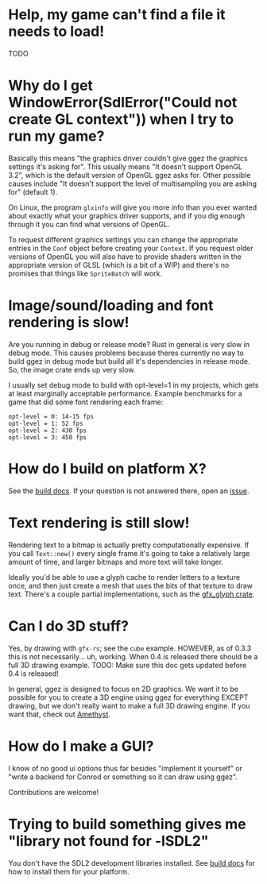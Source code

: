 # Help, my game can't find a file it needs to load!

TODO

# Why do I get WindowError(SdlError("Could not create GL context")) when I try to run my game?

Basically this means "the graphics driver couldn't give ggez the graphics settings it's asking for".  This usually means "It doesn't support OpenGL 3.2", which is the default version of OpenGL ggez asks for.  Other possible causes include "It doesn't support the level of multisampling you are asking for" (default 1).

On Linux, the program `glxinfo` will give you more info than you ever wanted about exactly what your graphics driver supports, and if you dig enough through it you can find what versions of OpenGL.

To request different graphics settings you can change the appropriate entries in the `Conf` object before creating your `Context`.  If you request older versions of OpenGL you will also have to provide shaders written in the appropriate version of GLSL (which is a bit of a WIP) and there's no promises that things like `SpriteBatch` will work.

# Image/sound/loading and font rendering is slow!

Are you running in debug or release mode?  Rust in general is very slow in debug mode. This causes problems because theres currently no way to build ggez in debug mode but build all it's dependencies in release mode. So, the image crate ends up very slow.

I usually set debug mode to build with opt-level=1 in my projects, which gets at least marginally acceptable performance.  Example benchmarks for a game that did some font rendering each frame:

```
opt-level = 0: 14-15 fps
opt-level = 1: 52 fps
opt-level = 2: 430 fps
opt-level = 3: 450 fps
```

# How do I build on platform X?

See the [build docs](https://github.com/ggez/ggez/blob/master/docs/BuildingForEveryPlatform.md).  If your question is not answered there, open an [issue](https://github.com/ggez/ggez/issues).

# Text rendering is still slow!

Rendering text to a bitmap is actually pretty computationally expensive.  If you call `Text::new()` every single frame it's going to take a relatively large amount of time, and larger bitmaps and more text will take longer.

Ideally you'd be able to use a glyph cache to render letters to a texture once, and then just create a mesh that uses the bits of that texture to draw text.  There's a couple partial implementations, such as the [gfx_glyph crate](https://crates.io/crates/gfx_glyph).

# Can I do 3D stuff?

Yes, by drawing with `gfx-rs`; see the `cube` example.  HOWEVER, as of 0.3.3 this is not necessarily... uh, working.  When 0.4 is released there should be a full 3D drawing example.  TODO: Make sure this doc gets updated before 0.4 is released!

In general, ggez is designed to focus on 2D graphics.  We want it to be possible for you to create a 3D engine using ggez for everything EXCEPT drawing, but we don't really want to make a full 3D drawing engine.  If you want that, check out [Amethyst](https://crates.io/crates/amethyst).

# How do I make a GUI?

 I know of no good ui options thus far besides "implement it yourself" or "write a backend for Conrod or something so it can draw using ggez".

Contributions are welcome!

# Trying to build something gives me "library not found for -lSDL2"

You don't have the SDL2 development libraries installed.  See [build docs](https://github.com/ggez/ggez/blob/master/docs/BuildingForEveryPlatform.md) for how to install them for your platform.
